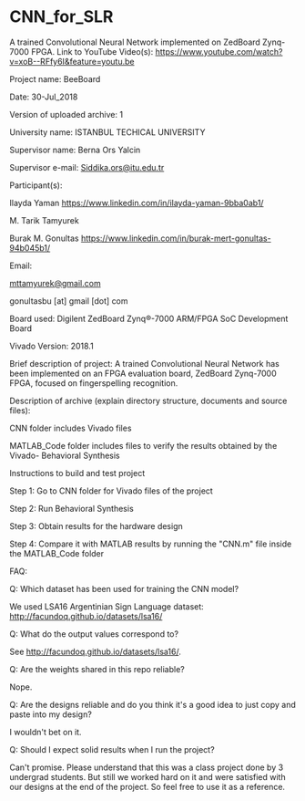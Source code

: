 # CNN_for_SLR
A trained Convolutional Neural Network implemented on ZedBoard Zynq-7000 FPGA.
Link to YouTube Video(s): https://www.youtube.com/watch?v=xoB--RFfy6I&feature=youtu.be

Project name: BeeBoard

Date: 30-Jul_2018

Version of uploaded archive: 1


University name: ISTANBUL TECHICAL UNIVERSITY

Supervisor name: Berna Ors Yalcin

Supervisor e-mail: Siddika.ors@itu.edu.tr

Participant(s):

Ilayda Yaman https://www.linkedin.com/in/ilayda-yaman-9bba0ab1/

M. Tarik Tamyurek 

Burak M. Gonultas https://www.linkedin.com/in/burak-mert-gonultas-94b045b1/


Email:

mttamyurek@gmail.com

gonultasbu [at] gmail [dot] com

Board used:  Digilent ZedBoard Zynq®-7000 ARM/FPGA SoC Development Board

Vivado Version: 2018.1

Brief description of project: A trained Convolutional Neural Network has been implemented on an FPGA evaluation board, ZedBoard Zynq-7000 FPGA, focused on fingerspelling recognition.

Description of archive (explain directory structure, documents and source files):

CNN folder includes Vivado files

MATLAB_Code folder includes files to verify the results obtained by the Vivado- Behavioral Synthesis

Instructions to build and test project

Step 1: Go to CNN folder for Vivado files of the project

Step 2: Run Behavioral Synthesis

Step 3: Obtain results for the hardware design

Step 4: Compare it with MATLAB results by running the "CNN.m" file inside the MATLAB_Code folder 

FAQ:

Q: Which dataset has been used for training the CNN model?

We used LSA16 Argentinian Sign Language dataset: http://facundoq.github.io/datasets/lsa16/

Q: What do the output values correspond to?

See http://facundoq.github.io/datasets/lsa16/.

Q: Are the weights shared in this repo reliable?

Nope.

Q: Are the designs reliable and do you think it's a good idea to just copy and paste into my design?

I wouldn't bet on it.

Q: Should I expect solid results when I run the project?

Can't promise. Please understand that this was a class project done by 3 undergrad students. But still we worked hard on it and were satisfied with our designs at the end of the project. So feel free to use it as a reference.
